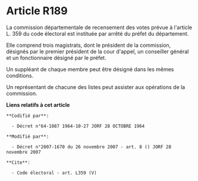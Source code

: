 # Article R189

La commission départementale de recensement des votes prévue à l'article L. 359 du code électoral est instituée par arrêté du
préfet du département. 

Elle comprend trois magistrats, dont le président de la commission, désignés par le premier président de la cour d'appel, un
conseiller général et un fonctionnaire désigné par le préfet. 

Un suppléant de chaque membre peut être désigné dans les mêmes conditions. 

Un représentant de chacune des listes peut assister aux opérations de la commission.

**Liens relatifs à cet article**

	**Codifié par**:

	  - Décret n°64-1087 1964-10-27 JORF 28 OCTOBRE 1964

	**Modifié par**:

	  - Décret n°2007-1670 du 26 novembre 2007 - art. 8 () JORF 28 novembre 2007

	**Cite**:

	  - Code électoral - art. L359 (V)
